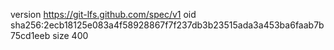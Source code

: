 version https://git-lfs.github.com/spec/v1
oid sha256:2ecb18125e083a4f58928867f7f237db3b23515ada3a453ba6faab7b75cd1eeb
size 400
